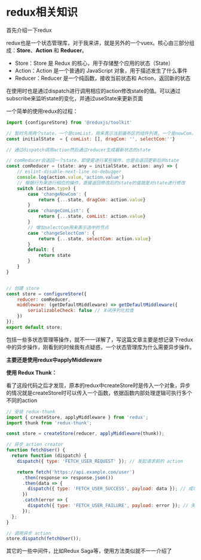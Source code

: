 # redux相关知识

首先介绍一下redux

redux也是一个状态管理库，对于我来讲，就是另外的一个vuex。核心由三部分组成：**Store**、**Action** 和 **Reducer**。

- Store：Store 是 Redux 的核心，用于存储整个应用的状态（State）
- Action：Action 是一个普通的 JavaScript 对象，用于描述发生了什么事件
- Reducer：Reducer 是一个纯函数，接收当前状态和 Action，返回新的状态

在使用时也是通过dispatch进行调用相应的action修改state的值。可以通过subscribe来监听state的变化，并通过useState来更新页面

一个简单的使用redux的过程：

```js
import {configureStore} from '@reduxjs/toolkit'

// 暂时先用两个state，一个是comList，用来表示当前画布区的组件列表。一个是nowCom，用来表示从左侧拖拽组件的type（就是从左侧组件列表拖拽的组件）
const initialState  = { comList: [], dragCom: '', selectCom:''}

// 通过dispatch调用action然后通过reducer生成最新状态的state

// comReducer会返回一个state，即使是进行某些操作，也是会返回更新后的state
const comReducer = (state: any = initialState, action: any) => {
    // eslint-disable-next-line no-debugger
    console.log(action.value,'action.value')
    // 根据行为来进行相应的操作，直接返回修改后的state的值就是对state进行修改
    switch (action.type) {
        case 'changeNowCom': {
            return {...state, dragCom: action.value}
        }
        case 'changeComList': {
            return {...state, comList: action.value}
        }
        // 增加selectCom用来表示选中的节点
        case 'changeSelectCom': {
            return {...state, selectCom: action.value}
        }
        default: {
            return state
        }
    }
}


// 创建 store
const store = configureStore({
    reducer: comReducer,
    middleware: (getDefaultMiddleware) => getDefaultMiddleware({
        serializableCheck: false // 关闭序列化检查
    })
});
export default store;

```

包括一些多状态管理等操作，就不一一详解了，写这篇文章主要是想记录下redux中的异步操作，刚看到的时候我有点疑惑，一个状态管理库为什么需要异步操作。

**主要还是使用redux中applyMiddleware** 

**使用 Redux Thunk：**

看了这段代码之后才发现，原本的redux中createStore时是传入一个对象，异步的情况就是createStore时可以传入一个函数，依据函数内部处理逻辑可执行多个不同的action

```js
// 安装 redux-thunk
import { createStore, applyMiddleware } from 'redux';
import thunk from 'redux-thunk';

const store = createStore(reducer, applyMiddleware(thunk));

// 异步 action creator
function fetchUser() {
  return function (dispatch) {
    dispatch({ type: 'FETCH_USER_REQUEST' }); // 发起请求前的 action

    return fetch('https://api.example.com/user')
      .then(response => response.json())
      .then(data => {
        dispatch({ type: 'FETCH_USER_SUCCESS', payload: data }); // 成功后的 action
      })
      .catch(error => {
        dispatch({ type: 'FETCH_USER_FAILURE', payload: error }); // 失败后的 action
      });
  };
}

// 调用异步 action
store.dispatch(fetchUser());
```

其它的一些中间件，比如Redux Saga等，使用方法类似就不一一介绍了

